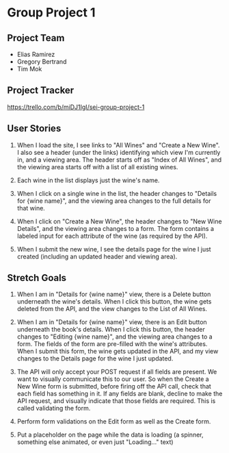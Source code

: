 # Group Project 1

## Project Team
* Elias Ramirez
* Gregory Bertrand
* Tim Mok


## Project Tracker

https://trello.com/b/miDJ1IgI/sei-group-project-1


## User Stories

1. When I load the site, I see links to "All Wines" and "Create a New Wine". I also see a header (under the links) identifying which view I'm currently in, and a viewing area. The header starts off as "Index of All Wines", and the viewing area starts off with a list of all existing wines.

2. Each wine in the list displays just the wine's name.

3. When I click on a single wine in the list, the header changes to "Details for {wine name}", and the viewing area changes to the full details for that wine.

4. When I click on "Create a New Wine", the header changes to "New Wine Details", and the viewing area changes to a form. The form contains a labeled input for each attribute of the wine (as required by the API).

5. When I submit the new wine, I see the details page for the wine I just created (including an updated header and viewing area).


## Stretch Goals

1. When I am in "Details for {wine name}" view, there is a Delete button underneath the wine's details. When I click this button, the wine gets deleted from the API, and the view changes to the List of All Wines.

2. When I am in "Details for {wine name}" view, there is an Edit button underneath the book's details. When I click this button, the header changes to "Editing {wine name}", and the viewing area changes to a form. The fields of the form are pre-filled with the wine's attributes. When I submit this form, the wine gets updated in the API, and my view changes to the Details page for the wine I just updated.

3. The API will only accept your POST request if all fields are present. We want to visually communicate this to our user. So when the Create a New Wine form is submitted, before firing off the API call, check that each field has something in it. If any fields are blank, decline to make the API request, and visually indicate that those fields are required. This is called validating the form.

4. Perform form validations on the Edit form as well as the Create form.

5. Put a placeholder on the page while the data is loading (a spinner, something else animated, or even just "Loading..." text)